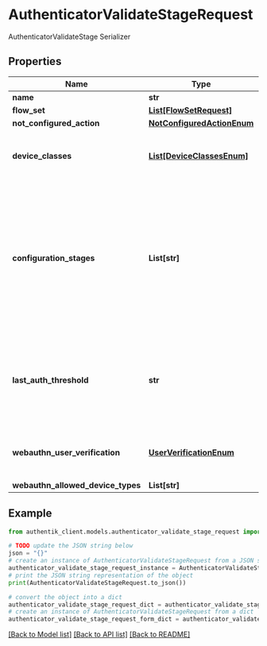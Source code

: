 # AuthenticatorValidateStageRequest

AuthenticatorValidateStage Serializer

## Properties

Name | Type | Description | Notes
------------ | ------------- | ------------- | -------------
**name** | **str** |  | 
**flow_set** | [**List[FlowSetRequest]**](FlowSetRequest.md) |  | [optional] 
**not_configured_action** | [**NotConfiguredActionEnum**](NotConfiguredActionEnum.md) |  | [optional] 
**device_classes** | [**List[DeviceClassesEnum]**](DeviceClassesEnum.md) | Device classes which can be used to authenticate | [optional] 
**configuration_stages** | **List[str]** | Stages used to configure Authenticator when user doesn&#39;t have any compatible devices. After this configuration Stage passes, the user is not prompted again. | [optional] 
**last_auth_threshold** | **str** | If any of the user&#39;s device has been used within this threshold, this stage will be skipped | [optional] 
**webauthn_user_verification** | [**UserVerificationEnum**](UserVerificationEnum.md) | Enforce user verification for WebAuthn devices. | [optional] 
**webauthn_allowed_device_types** | **List[str]** |  | [optional] 

## Example

```python
from authentik_client.models.authenticator_validate_stage_request import AuthenticatorValidateStageRequest

# TODO update the JSON string below
json = "{}"
# create an instance of AuthenticatorValidateStageRequest from a JSON string
authenticator_validate_stage_request_instance = AuthenticatorValidateStageRequest.from_json(json)
# print the JSON string representation of the object
print(AuthenticatorValidateStageRequest.to_json())

# convert the object into a dict
authenticator_validate_stage_request_dict = authenticator_validate_stage_request_instance.to_dict()
# create an instance of AuthenticatorValidateStageRequest from a dict
authenticator_validate_stage_request_form_dict = authenticator_validate_stage_request.from_dict(authenticator_validate_stage_request_dict)
```
[[Back to Model list]](../README.md#documentation-for-models) [[Back to API list]](../README.md#documentation-for-api-endpoints) [[Back to README]](../README.md)


